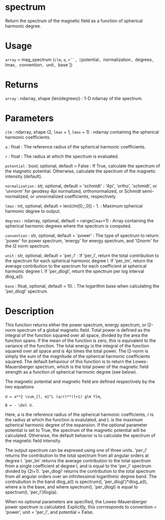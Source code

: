 # spectrum

Return the spectrum of the magnetic field as a function of spherical harmonic degree.

# Usage

`array` = mag_spectrum (`clm`, `a`, `r``, [`potential`, `normalization`, `degrees`, `lmax`, `convention`, `unit`, `base`])

# Returns

`array` : ndarray, shape (len(degrees))
:   1-D ndarray of the spectrum.

# Parameters

`clm` : ndarray, shape (2, `lmax` + 1, `lmax` + 1)
:   ndarray containing the spherical harmonic coefficients.

`a` : float
:   The reference radius of the spherical harmonic coefficients.

`r` : float
:   The radius at which the spectrum is evaluated.

`potential` : bool, optional, default = False
:   If True, calculate the spectrum of the magnetic potential. Otherwise, calculate the spectrum of the magnetic intensity (default).

`normalization` : str, optional, default = 'schmidt'
:   '4pi', 'ortho', 'schmidt', or 'unnorm' for geodesy 4pi normalized, orthonormalized, or Schmidt semi-normalized, or unnormalized coefficients, respectively.

`lmax` : int, optional, default = len(clm[0,:,0]) - 1.
:   Maximum spherical harmonic degree to output.

`degrees` : ndarray, optional, default = range(`lmax`+1)
:   Array containing the spherical harmonic degrees where the spectrum is computed.

`convention` : str, optional, default = 'power'
:   The type of spectrum to return: 'power' for power spectrum, 'energy' for energy spectrum, and 'l2norm' for the l2 norm spectrum.

`unit` : str, optional, default = 'per_l'
:   If 'per_l', return the total contribution to the spectrum for each spherical harmonic degree l. If 'per_lm', return the average contribution to the spectrum for each coefficient at spherical harmonic degree l. If 'per_dlogl', return the spectrum per log interval dlog_a(l).

`base` : float, optional, default = 10.
:    The logarithm base when calculating the 'per_dlogl' spectrum.

# Description

This function returns either the power spectrum, energy spectrum, or l2-norm spectrum of a global magnetic field. Total power is defined as the integral of the function squared over all space, divided by the area the function spans. If the mean of the function is zero, this is equivalent to the variance of the function. The total energy is the integral of the function squared over all space and is 4pi times the total power. The l2-norm is simply the sum of the magnitude of the spherical harmonic coefficients squared. The default behaviour of this function is to return the Lowes-Mauersberger spectrum, which is the total power of the magnetic field strength as a function of spherical harmonic degree (see below).

The magnetic potential and magnetic field are defined respectively by the two equations

`U = a**2 \sum_{l, m}^L (a/r)**(l+1) glm Ylm`,

`B = - \Del U.`

Here, a is the reference radius of the spherical harmonic coefficients, r is the radius at which the function is evalulated, and L is the maximum spherical harmonic degree of the expansion. If the optional parameter potential is set to True, the spectrum of the magnetic potential will be calculated. Otherwise, the default behavior is to calculate the spectrum of the magnetic field intensity.

The output spectrum can be expresed using one of three units. 'per_l' returns the contribution to the total spectrum from all angular orders at degree l. 'per_lm' returns the average contribution to the total spectrum from a single coefficient at degree l, and is equal to the 'per_l' spectrum divided by (2l+1). 'per_dlogl' returns the contribution to the total spectrum from all angular orders over an infinitessimal logarithmic degree band. The contrubution in the band dlog_a(l) is spectrum(l, 'per_dlogl')*dlog_a(l), where a is the base, and where spectrum(l, 'per_dlogl) is equal to spectrum(l, 'per_l')*l*log(a).

When no optional parameters are specified, the Lowes-Mauersberger power spectrum is calculated. Explicitly, this corrresponds to convention = 'power', unit = 'per_l', and potential = False.
